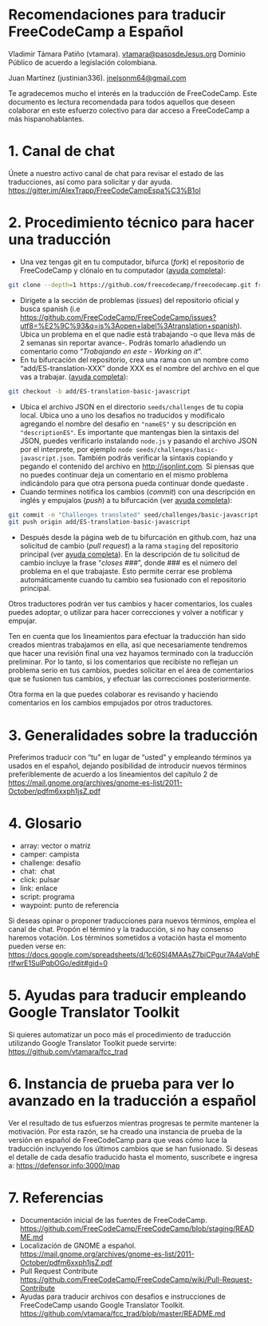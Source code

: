 # Recomendaciones para traducir FreeCodeCamp a Español

Vladimir Támara Patiño (vtamara). [vtamara@pasosdeJesus.org](mailto:vtamara@pasosdeJesus.org) Dominio Público de acuerdo a legislación colombiana.

Juan Martínez (justinian336). [jnelsonm64@gmail.com](mailto:jnelsonm64@gmail.com)

Te agradecemos mucho el interés en la traducción de FreeCodeCamp. Este documento es lectura recomendada para todos aquellos que deseen colaborar en este esfuerzo colectivo para dar acceso a FreeCodeCamp a más hispanohablantes.


# 1. Canal de chat 

Únete a nuestro activo canal de chat para revisar el estado de las traducciones, así como para solicitar y dar ayuda. https://gitter.im/AlexTrapp/FreeCodeCampEspa%C3%B1ol


# 2. Procedimiento técnico para hacer una traducción

*  Una vez tengas git en tu computador, bifurca (*fork*) el repositorio de FreeCodeCamp y clónalo en tu computador ([ayuda completa](https://help.github.com/articles/fork-a-repo/)):
```sh
git clone --depth=1 https://github.com/freecodecamp/freecodecamp.git freecodecamp
```
*  Dirígete a la sección de problemas (*issues*) del repositorio oficial y busca spanish (i.e https://github.com/FreeCodeCamp/FreeCodeCamp/issues?utf8=%E2%9C%93&q=is%3Aopen+label%3Atranslation+spanish). Ubica un problema en el que nadie está trabajando -o que lleva más de 2 semanas sin reportar avance-.  Podrás tomarlo añadiendo un comentario como “*Trabajando en este - Working on it*”.
*  En tu bifurcación del repositorio, crea una rama con un nombre como “add/ES-translation-XXX” donde XXX es el nombre del archivo en el que vas a trabajar.  ([ayuda completa](https://github.com/Kunena/Kunena-Forum/wiki/Create-a-new-branch-with-git-and-manage-branches)):
```sh
git checkout -b add/ES-translation-basic-javascript
```
*  Ubica el archivo JSON en el directorio ```seeds/challenges``` de tu copia local. Ubica uno a uno los desafios no traducidos y modificalo agregando el nombre del desafio en ```"nameES"``` y su descripción en ```"descriptionES"```. Es importante que mantengas bien la sintaxis del JSON, puedes verificarlo instalando ```node.js``` y pasando el archivo JSON por el interprete, por ejemplo ```node seeds/challenges/basic-javascript.json```. También podrás verificar la sintaxis copiando y pegando el contenido del archivo en http://jsonlint.com.    Si piensas que no puedes continuar deja un comentario en el mismo problema indicándolo para que otra persona pueda continuar donde quedaste . 
* Cuando termines notifica los cambios (*commit*) con una descripción en inglés y empujalos (*push*) a tu bifurcación (ver [ayuda completa](https://help.github.com/articles/pushing-to-a-remote/)):
```sh
git commit -m "Challenges translated" seed/challenges/basic-javascript.json 
git push origin add/ES-translation-basic-javascript
```
*  Después desde la página web de tu bifurcación en github.com, haz una solicitud de cambio (*pull request*) a la rama ```staging``` del repositorio principal (ver [ayuda completa](https://help.github.com/articles/creating-a-pull-request/)). En la descripción de tu solicitud de cambio incluye la frase “*closes ###*”, donde ### es el número del problema en el que trabajaste. Esto permite cerrar ese problema automáticamente cuando tu cambio sea fusionado con el repositorio principal.

Otros traductores podrán ver tus cambios y hacer comentarios, los cuales puedes adoptar, o utilizar para hacer correcciones y volver a notificar y empujar. 

Ten en cuenta que los lineamientos para efectuar la traducción han sido creados mientras trabajamos en ella, así que necesariamente tendremos que hacer una revisión final una vez hayamos terminado con la traducción preliminar. Por lo tanto, si los comentarios que recibiste no reflejan un problema serio en tus cambios, puedes solicitar en el área de comentarios que se fusionen tus cambios, y efectuar las correcciones posteriormente.

Otra forma en la que puedes colaborar es revisando y haciendo comentarios en los cambios empujados por otros traductores.


# 3. Generalidades sobre la traducción

Preferimos traducir con “tu” en lugar de “usted” y empleando términos ya usados en el español, dejando posibilidad de introducir nuevos términos preferiblemente de acuerdo a los lineamientos del capítulo 2 de https://mail.gnome.org/archives/gnome-es-list/2011-October/pdfm6xxph1jsZ.pdf


# 4. Glosario

*   array: vector o matriz
*   camper: campista
*   challenge: desafío
*   chat: &nbsp;chat 
*   click: pulsar
*   link: enlace
*   script: programa
*   waypoint: punto de referencia

Si deseas opinar o proponer traducciones para nuevos términos, emplea el canal de chat.  Propón el término y la traducción, si no hay consenso haremos votación. Los términos sometidos a votación hasta el momento pueden verse en: 
https://docs.google.com/spreadsheets/d/1c60Sl4MAAsZ7biCPgur7A4aVqhErIfwrE1SulPqbOGo/edit#gid=0


# 5. Ayudas para traducir empleando Google Translator Toolkit 

Si quieres automatizar un poco más el procedimiento de traducción utilizando Google Translator Toolkit puede servirte: https://github.com/vtamara/fcc_trad


# 6. Instancia de prueba para ver lo avanzado en la traducción a español

Ver el resultado de tus esfuerzos mientras progresas te permite mantener la motivación. Por esta razón, se ha creado una instancia de prueba de la versión en español de FreeCodeCamp para que veas cómo luce la traducción incluyendo los últimos cambios que se han fusionado. Si deseas el detalle de cada desafío traducido hasta el momento, suscríbete e ingresa a: https://defensor.info:3000/map

# 7. Referencias

* Documentación inicial de las fuentes de FreeCodeCamp. https://github.com/FreeCodeCamp/FreeCodeCamp/blob/staging/README.md
* Localización de GNOME a español. https://mail.gnome.org/archives/gnome-es-list/2011-October/pdfm6xxph1jsZ.pdf
* Pull Request Contribute https://github.com/FreeCodeCamp/FreeCodeCamp/wiki/Pull-Request-Contribute
* Ayudas para traducir archivos con desafios e instrucciones de FreeCodeCamp usando Google Translator Toolkit. https://github.com/vtamara/fcc_trad/blob/master/README.md
